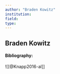 ```yaml
---
author: "Braden Kowitz"
institution:
field:
type:
---
```


## Braden Kowitz
#### Bibliography:

![[@Knapp2016-al]]